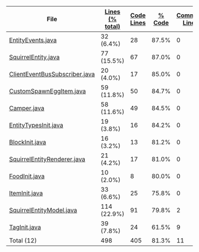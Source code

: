 
|File|[Lines (% total)](https://github.com/ItamarDenkberg/Camper/tree/1.17.1/Statistics/LinesDescending.md/)|[Code Lines](https://github.com/ItamarDenkberg/Camper/tree/1.17.1/Statistics/CodeDescending.md/)|[% Code](https://github.com/ItamarDenkberg/Camper/tree/1.17.1/Statistics/ProportionCodeDescending.md/)|[Comment Lines](https://github.com/ItamarDenkberg/Camper/tree/1.17.1/Statistics/CommentsDescending.md/)|[% Comment](https://github.com/ItamarDenkberg/Camper/tree/1.17.1/Statistics/ProportionCommentsDescending.md/)|[Blank Lines](https://github.com/ItamarDenkberg/Camper/tree/1.17.1/Statistics/BlanksDescending.md/)|[% Blank](https://github.com/ItamarDenkberg/Camper/tree/1.17.1/Statistics/ProportionBlanksDescending.md/)|
| --- | --- | --- | --- | --- | --- | --- | --- |
|[EntityEvents.java](https://github.com/ItamarDenkberg/Camper/tree/1.17.1/./src/main/java/io/github/itamardenkberg/camper/common/events/EntityEvents.java)|32 (6.4%)|28|87.5%|0|0.0%|4|12.5%|
|[SquirrelEntity.java](https://github.com/ItamarDenkberg/Camper/tree/1.17.1/./src/main/java/io/github/itamardenkberg/camper/common/entities/passive/SquirrelEntity.java)|77 (15.5%)|67|87.0%|0|0.0%|10|13.0%|
|[ClientEventBusSubscriber.java](https://github.com/ItamarDenkberg/Camper/tree/1.17.1/./src/main/java/io/github/itamardenkberg/camper/core/util/ClientEventBusSubscriber.java)|20 (4.0%)|17|85.0%|0|0.0%|3|15.0%|
|[CustomSpawnEggItem.java](https://github.com/ItamarDenkberg/Camper/tree/1.17.1/./src/main/java/io/github/itamardenkberg/camper/common/items/CustomSpawnEggItem.java)|59 (11.8%)|50|84.7%|0|0.0%|9|15.3%|
|[Camper.java](https://github.com/ItamarDenkberg/Camper/tree/1.17.1/./src/main/java/io/github/itamardenkberg/camper/Camper.java)|58 (11.6%)|49|84.5%|0|0.0%|9|15.5%|
|[EntityTypesInit.java](https://github.com/ItamarDenkberg/Camper/tree/1.17.1/./src/main/java/io/github/itamardenkberg/camper/core/init/EntityTypesInit.java)|19 (3.8%)|16|84.2%|0|0.0%|3|15.8%|
|[BlockInit.java](https://github.com/ItamarDenkberg/Camper/tree/1.17.1/./src/main/java/io/github/itamardenkberg/camper/core/init/BlockInit.java)|16 (3.2%)|13|81.2%|0|0.0%|3|18.8%|
|[SquirrelEntityRenderer.java](https://github.com/ItamarDenkberg/Camper/tree/1.17.1/./src/main/java/io/github/itamardenkberg/camper/client/render/entity/SquirrelEntityRenderer.java)|21 (4.2%)|17|81.0%|0|0.0%|4|19.0%|
|[FoodInit.java](https://github.com/ItamarDenkberg/Camper/tree/1.17.1/./src/main/java/io/github/itamardenkberg/camper/core/init/FoodInit.java)|10 (2.0%)|8|80.0%|0|0.0%|2|20.0%|
|[ItemInit.java](https://github.com/ItamarDenkberg/Camper/tree/1.17.1/./src/main/java/io/github/itamardenkberg/camper/core/init/ItemInit.java)|33 (6.6%)|25|75.8%|0|0.0%|8|24.2%|
|[SquirrelEntityModel.java](https://github.com/ItamarDenkberg/Camper/tree/1.17.1/./src/main/java/io/github/itamardenkberg/camper/client/render/model/SquirrelEntityModel.java)|114 (22.9%)|91|79.8%|2|1.8%|21|18.4%|
|[TagInit.java](https://github.com/ItamarDenkberg/Camper/tree/1.17.1/./src/main/java/io/github/itamardenkberg/camper/core/init/TagInit.java)|39 (7.8%)|24|61.5%|9|23.1%|6|15.4%|
|Total (12)|498|405|81.3%|11| 2.2%|82|16.5%|